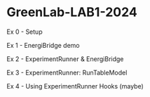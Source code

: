 # GreenLab-LAB1-2024

Ex 0 - Setup

Ex 1 - EnergiBridge demo

Ex 2 - ExperimentRunner & EnergiBridge

Ex 3 - ExperimentRunner: RunTableModel 

Ex 4 - Using ExperimentRunner Hooks (maybe)
